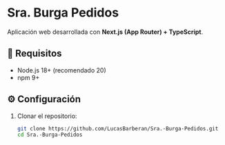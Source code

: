 # Sra. Burga Pedidos

Aplicación web desarrollada con **Next.js (App Router) + TypeScript**.

## 🚀 Requisitos
- Node.js 18+ (recomendado 20)
- npm 9+

## ⚙️ Configuración
1. Clonar el repositorio:
   ```bash
   git clone https://github.com/LucasBarberan/Sra.-Burga-Pedidos.git
   cd Sra.-Burga-Pedidos
